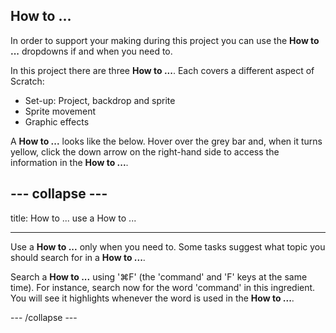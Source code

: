 ## How to ...

In order to support your making during this project you can use the **How to ...** dropdowns if and when you need to. 

In this project there are three **How to ...**. Each covers a different aspect of Scratch:

+ Set-up: Project, backdrop and sprite 
+ Sprite movement
+ Graphic effects

A **How to ...** looks like the below. Hover over the grey bar and, when it turns yellow, click the down arrow on the right-hand side to access the information in the **How to ...**.

--- collapse ---
---

title: How to ... use a How to ...

---

Use a **How to ...** only when you need to. Some tasks suggest what topic you should search for in a **How to ...**. 

Search a **How to ...** using '⌘F' (the 'command' and 'F' keys at the same  time). For instance, search now for the word 'command' in this ingredient. You will see it highlights whenever  the word is used in the **How to ...**.

--- /collapse ---
